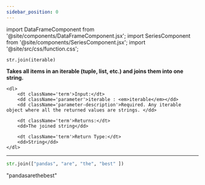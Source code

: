 ```yaml
---
sidebar_position: 0
---
```


import DataFrameComponent from '@site/components/DataFrameComponent.jsx';
import SeriesComponent from '@site/components/SeriesComponent.jsx';
import '@site/src/css/function.css';

<code>str.join(iterable)</code>

<div className='base'>
    <p><strong>Takes all items in an iterable (tuple, list, etc.) and joins them into one string. </strong></p>

    <dl>
        <dt className='term'>Input:</dt>
        <dd className='parameter'>iterable : <em>iterable</em></dd>
        <dd className='parameter-description'>Required. Any iterable object where all the returned values are strings. </dd>

        <dt className='term'>Returns:</dt>
        <dd>The joined string</dd>

        <dt className='term'>Return Type:</dt>
        <dd>String</dd>
    </dl>
</div>

---

```python
str.join(["pandas", "are", "the", "best" ]) 
```
"pandasarethebest"
